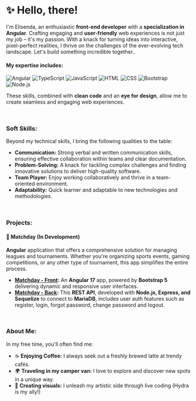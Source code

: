 

# ✨ Hello, there!
I'm Elisenda, an enthusiastic **front-end developer** with a **specialization in Angular**. Crafting engaging and **user-friendly** web experiences is not just my job – it's my passion. With a knack for turning ideas into interactive, pixel-perfect realities, I thrive on the challenges of the ever-evolving tech landscape. Let's build something incredible together..
  
#### My expertise includes:

![Angular](https://img.shields.io/badge/-Angular-red)
![TypeScript](https://img.shields.io/badge/-TypeScript-blue)
![JavaScript](https://img.shields.io/badge/-JavaScript-yellow)
![HTML](https://img.shields.io/badge/-HTML-orange)
![CSS](https://img.shields.io/badge/-CSS-blueviolet)
![Bootstrap](https://img.shields.io/badge/-Bootstrap-purple)
![Node.js](https://img.shields.io/badge/-Node.js-green)

These skills, combined with **clean code** and an **eye for design**, allow me to create seamless and engaging web experiences.

<br>

### Soft Skills:

Beyond my technical skills, I bring the following qualities to the table:

- **Communication:** Strong verbal and written communication skills, ensuring effective collaboration within teams and clear documentation.
- **Problem-Solving:** A knack for tackling complex challenges and finding innovative solutions to deliver high-quality software.
- **Team Player:** Enjoy working collaboratively and thrive in a team-oriented environment.
- **Adaptability:** Quick learner and adaptable to new technologies and methodologies.

<br>

### Projects:

#### 🌱 Matchday (In Development)

**Angular** application that offers a comprehensive solution for managing leagues and tournaments. Whether you're organizing sports events, gaming competitions, or any other type of tournament, this app simplifies the entire process.

- **[Matchday - Front](https://github.com/Elisenda-LV/matchday-frontend.git):** An **Angular 17** app, powered by **Bootstrap 5** delivering dynamic and responsive user interfaces.
- **[Matchday - Back](https://github.com/Elisenda-LV/matchday-backend.git):** This **REST API**, developed with **Node.js, Express, and Sequelize** to connect to **MariaDB**, includes user auth features such as register, login, forgot password, change password and logout.

<br>

###  About Me:

In my free time, you'll often find me:

- ☕ **Enjoying Coffee:** I always seek out a freshly brewed latte at trendy cafés. 
- 🌍 **Traveling in my camper van:** I love to explore and discover new spots in a unique way.
- 👾 **Creating visuals:** I unleash my artistic side through live coding (Hydra is my ally!)







<!--
**Elisenda-LV/Elisenda-LV** is a ✨ _special_ ✨ repository because its `README.md` (this file) appears on your GitHub profile.

Here are some ideas to get you started:

- 🔭 I’m currently working on ...
- 🌱 I’m currently learning ...
- 👯 I’m looking to collaborate on ...
- 🤔 I’m looking for help with ...
- 💬 Ask me about ...
- 📫 How to reach me: ...
- 😄 Pronouns: ...
- ⚡ Fun fact: ...
-->
